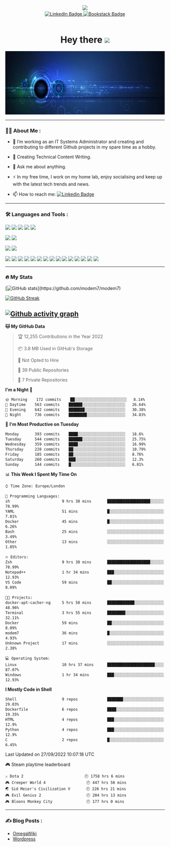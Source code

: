 <div id="header" align="center">
  <img src="https://media.giphy.com/media/f3iwJFOVOwuy7K6FFw/giphy.gif" width="300"/>
<div id="badges">
  <a href="https://www.linkedin.com/in/alexlaneit/">
    <img src="https://img.shields.io/badge/LinkedIn-blue?style=for-the-badge&logo=linkedin&logoColor=white" alt="LinkedIn Badge"/>
  </a>
  <a href="https://omegawiki.modem7.com">
  <img src="https://img.shields.io/badge/Bookstack-blue?style=for-the-badge&logo=BookStack&logoColor=white" alt="Bookstack Badge"/>
  </a>
</div>
  <img src="https://komarev.com/ghpvc/?username=modem7&style=flat-square&color=blue" alt=""/>
<h1>
  Hey there
  <img src="https://media.giphy.com/media/hvRJCLFzcasrR4ia7z/giphy.gif" width="30px"/>
</h1>
</div>

<div align="center">
  <img src="https://github.com/modem7/MiscAssets/blob/master/images/ezgif-6-79e26c05da.jpg" width="800" height="200"/>
</div>

---

### :man_technologist: About Me :
- :telescope: I’m working as an IT Systems Administrator and creating and contributing to different Github projects in my spare time as a hobby.

- :seedling: Creating Technical Content Writing.

- 💬 Ask me about anything.

- :zap: In my free time, I work on my home lab, enjoy socialising and keep up with the latest tech trends and news.

- :mailbox: How to reach me: [![Linkedin Badge](https://img.shields.io/badge/-AlexLaneIT-blue?style=flat&logo=Linkedin&logoColor=white)](https://www.linkedin.com/in/alexlaneit/)

---

### :hammer_and_wrench: Languages and Tools :
![](https://img.shields.io/badge/OS-Centos-informational?style=flat&logo=centos&logoColor=white&color=981e32)
![](https://img.shields.io/badge/OS-Debian-informational?style=flat&logo=debian&logoColor=white&color=981e32)
![](https://img.shields.io/badge/OS-RHEL-informational?style=flat&logo=red-hat&logoColor=white&color=981e32)
![](https://img.shields.io/badge/OS-Ubuntu-informational?style=flat&logo=ubuntu&logoColor=white&color=981e32)
![](https://img.shields.io/badge/OS-Windows-informational?style=flat&logo=windows&logoColor=white&color=981e32)

![](https://img.shields.io/badge/Editor-Notepad++-informational?style=flat&logo=notepadplusplus&logoColor=white&color=981e32)
![](https://img.shields.io/badge/Editor-Visual_Studio_Code-informational?style=flat&logo=visual-studio-code&logoColor=white&color=981e32)


![](https://img.shields.io/badge/Shell-Bash-informational?style=flat&logo=gnu-bash&logoColor=white&color=981e32)
![](https://img.shields.io/badge/Shell-ZSH-informational?style=flat&logo=gnu-bash&logoColor=white&color=981e32)

![](https://img.shields.io/badge/Tools-3CX-informational?style=flat&logoColor=white&color=981e32)
![](https://img.shields.io/badge/Tools-Ansible-informational?style=flat&logo=ansible&logoColor=white&color=981e32)
![](https://img.shields.io/badge/Tools-Arduino-informational?style=flat&logo=arduino&logoColor=white&color=981e32)
![](https://img.shields.io/badge/Tools-Borg-informational?style=flat&logoColor=white&color=981e32)
![](https://img.shields.io/badge/Tools-Docker-informational?style=flat&logo=docker&logoColor=white&color=981e32)
![](https://img.shields.io/badge/Tools-Drone_CI-informational?style=flat&logo=drone&logoColor=white&color=981e32)
![](https://img.shields.io/badge/Tools-Git-informational?style=flat&logo=git&logoColor=white&color=981e32)
![](https://img.shields.io/badge/Tools-Github-informational?style=flat&logo=github&logoColor=white&color=981e32)
![](https://img.shields.io/badge/Tools-Gitlab-informational?style=flat&logo=gitlab&logoColor=white&color=981e32)
![](https://img.shields.io/badge/Tools-Jira-informational?style=flat&logo=jira&logoColor=white&color=981e32)
![](https://img.shields.io/badge/Tools-Kanban-informational?style=flat&logoColor=white&color=981e32)
![](https://img.shields.io/badge/Tools-Nginx-informational?style=flat&logo=nginx&logoColor=white&color=981e32)
![](https://img.shields.io/badge/Tools-Raspberry_Pi-informational?style=flat&logo=raspberry-pi&logoColor=white&color=981e32)
![](https://img.shields.io/badge/Tools-Snyk-informational?style=flat&logo=snyk&logoColor=white&color=981e32)
![](https://img.shields.io/badge/Tools-Traefik-informational?style=flat&logo=traefikmesh&logoColor=white&color=981e32)

---

### :fire: My Stats
[![GitHub stats](https://github-readme-stats.vercel.app/api?username=modem7&show_icons=true&theme=codeSTACKr&count_private=true")](https://github.com/modem7/modem7)

[![GitHub Streak](http://github-readme-streak-stats.herokuapp.com?user=modem7&theme=elegant&hide_border=true&date_format=j%20M%5B%20Y%5D&background=DD272700)](https://git.io/streak-stats)

[![Github activity graph](https://activity-graph.herokuapp.com/graph?username=modem7&theme=elegant&custom_title=Contribution%20Graph&hide_border=true&bg_color=%20)](https://github.com/modem7/modem7)
---

<!--START_SECTION:waka-->
**🐱 My GitHub Data** 

> 🏆 12,255 Contributions in the Year 2022
 > 
> 📦 3.8 MB Used in GitHub's Storage 
 > 
> 🚫 Not Opted to Hire
 > 
> 📜 39 Public Repositories 
 > 
> 🔑 7 Private Repositories  
 > 
**I'm a Night 🦉** 

```text
🌞 Morning    172 commits    ██░░░░░░░░░░░░░░░░░░░░░░░   8.14% 
🌆 Daytime    563 commits    ██████░░░░░░░░░░░░░░░░░░░   26.64% 
🌃 Evening    642 commits    ███████░░░░░░░░░░░░░░░░░░   30.38% 
🌙 Night      736 commits    ████████░░░░░░░░░░░░░░░░░   34.83%

```
📅 **I'm Most Productive on Tuesday** 

```text
Monday       393 commits    ████░░░░░░░░░░░░░░░░░░░░░   18.6% 
Tuesday      544 commits    ██████░░░░░░░░░░░░░░░░░░░   25.75% 
Wednesday    359 commits    ████░░░░░░░░░░░░░░░░░░░░░   16.99% 
Thursday     228 commits    ██░░░░░░░░░░░░░░░░░░░░░░░   10.79% 
Friday       185 commits    ██░░░░░░░░░░░░░░░░░░░░░░░   8.76% 
Saturday     260 commits    ███░░░░░░░░░░░░░░░░░░░░░░   12.3% 
Sunday       144 commits    █░░░░░░░░░░░░░░░░░░░░░░░░   6.81%

```


📊 **This Week I Spent My Time On** 

```text
⌚︎ Time Zone: Europe/London

💬 Programming Languages: 
sh                       9 hrs 38 mins       ███████████████████░░░░░░   78.99% 
YAML                     51 mins             █░░░░░░░░░░░░░░░░░░░░░░░░   7.01% 
Docker                   45 mins             █░░░░░░░░░░░░░░░░░░░░░░░░   6.26% 
Bash                     25 mins             ░░░░░░░░░░░░░░░░░░░░░░░░░   3.49% 
Other                    13 mins             ░░░░░░░░░░░░░░░░░░░░░░░░░   1.85%

🔥 Editors: 
Zsh                      9 hrs 38 mins       ███████████████████░░░░░░   78.99% 
Notepad++                1 hr 34 mins        ███░░░░░░░░░░░░░░░░░░░░░░   12.93% 
VS Code                  59 mins             ██░░░░░░░░░░░░░░░░░░░░░░░   8.09%

🐱‍💻 Projects: 
docker-apt-cacher-ng     5 hrs 58 mins       ████████████░░░░░░░░░░░░░   48.96% 
Terminal                 3 hrs 55 mins       ████████░░░░░░░░░░░░░░░░░   32.11% 
Docker                   59 mins             ██░░░░░░░░░░░░░░░░░░░░░░░   8.09% 
modem7                   36 mins             █░░░░░░░░░░░░░░░░░░░░░░░░   4.93% 
Unknown Project          17 mins             ░░░░░░░░░░░░░░░░░░░░░░░░░   2.38%

💻 Operating System: 
Linux                    10 hrs 37 mins      █████████████████████░░░░   87.07% 
Windows                  1 hr 34 mins        ███░░░░░░░░░░░░░░░░░░░░░░   12.93%

```

**I Mostly Code in Shell** 

```text
Shell                    9 repos             ███████░░░░░░░░░░░░░░░░░░   29.03% 
Dockerfile               6 repos             ████░░░░░░░░░░░░░░░░░░░░░   19.35% 
HTML                     4 repos             ███░░░░░░░░░░░░░░░░░░░░░░   12.9% 
Python                   4 repos             ███░░░░░░░░░░░░░░░░░░░░░░   12.9% 
C                        2 repos             █░░░░░░░░░░░░░░░░░░░░░░░░   6.45%

```



 Last Updated on 27/09/2022 10:07:18 UTC
<!--END_SECTION:waka-->

<!-- steam-box start -->
🎮 Steam playtime leaderboard
```text
⚔️ Dota 2                           🕘 1758 hrs 6 mins
🎮 Creeper World 4                  🕘 447 hrs 56 mins
🌏 Sid Meier's Civilization V       🕘 226 hrs 21 mins
🎮 Evil Genius 2                    🕘 204 hrs 13 mins
🎮 Bloons Monkey City               🕘 177 hrs 0 mins
```
<!-- Powered by https://github.com/YouEclipse/steam-box . -->
<!-- steam-box end -->

---

### :writing_hand: Blog Posts :
- [OmegaWiki](https://omegawiki.modem7.com)
- [Wordpress](https://modem7.wordpress.com)
